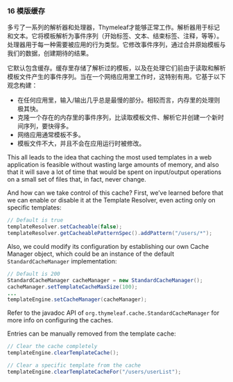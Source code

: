 ### 16 模版缓存

多亏了一系列的解析器和处理器，Thymeleaf才能够正常工作。解析器用于标记和文本。它将模板解析为事件序列（开始标签、文本、结束标签、注释，等等）。处理器用于每一种需要被应用的行为类型。它修改事件序列，通过合并原始模板与我们的数据，创建期待的结果。

它默认包含缓存。缓存里存储了解析过的模板，以及在处理它们前由于读取和解析模板文件产生的事件序列。当在一个网络应用里工作时，这特别有用。它基于以下观念构建：

- 在任何应用里，输入/输出几乎总是最慢的部分。相较而言，内存里的处理则极其快。
- 克隆一个存在的内存里的事件序列，比读取模板文件、解析它并创建一个新时间序列，要快得多。
- 网络应用通常模板不多。
- 模板文件不大，并且不会在应用运行时被修改。

This all leads to the idea that caching the most used templates in a web application is feasible without wasting large amounts of memory, and also that it will save a lot of time that would be spent on input/output operations on a small set of files that, in fact, never change.

And how can we take control of this cache? First, we’ve learned before that we can enable or disable it at the Template Resolver, even acting only on specific templates:
```java
// Default is true
templateResolver.setCacheable(false);
templateResolver.getCacheablePatternSpec().addPattern("/users/*");
```
Also, we could modify its configuration by establishing our own Cache Manager object, which could be an instance of the default `StandardCacheManager` implementation:
```java
// Default is 200
StandardCacheManager cacheManager = new StandardCacheManager();
cacheManager.setTemplateCacheMaxSize(100);
...
templateEngine.setCacheManager(cacheManager);
```
Refer to the javadoc API of `org.thymeleaf.cache.StandardCacheManager` for more info on configuring the caches.

Entries can be manually removed from the template cache:
```java
// Clear the cache completely
templateEngine.clearTemplateCache();

// Clear a specific template from the cache
templateEngine.clearTemplateCacheFor("/users/userList");
```
